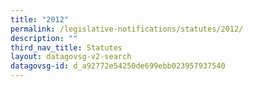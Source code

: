 ```yaml
---
title: "2012"
permalink: /legislative-notifications/statutes/2012/
description: ""
third_nav_title: Statutes
layout: datagovsg-v2-search
datagovsg-id: d_a92772e54250de699ebb023957937540
---
```

